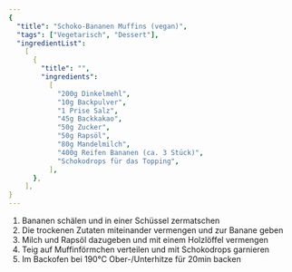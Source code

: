 ```yaml
---
{
  "title": "Schoko-Bananen Muffins (vegan)",
  "tags": ["Vegetarisch", "Dessert"],
  "ingredientList":
    [
      {
        "title": "",
        "ingredients":
          [
            "200g Dinkelmehl",
            "10g Backpulver",
            "1 Prise Salz",
            "45g Backkakao",
            "50g Zucker",
            "50g Rapsöl",
            "80g Mandelmilch",
            "400g Reifen Bananen (ca. 3 Stück)",
            "Schokodrops für das Topping",
          ],
      },
    ],
}
---
```


1. Bananen schälen und in einer Schüssel zermatschen
2. Die trockenen Zutaten miteinander vermengen und zur Banane geben
3. Milch und Rapsöl dazugeben und mit einem Holzlöffel vermengen
4. Teig auf Muffinförmchen verteilen und mit Schokodrops garnieren
5. Im Backofen bei 190°C Ober-/Unterhitze für 20min backen

